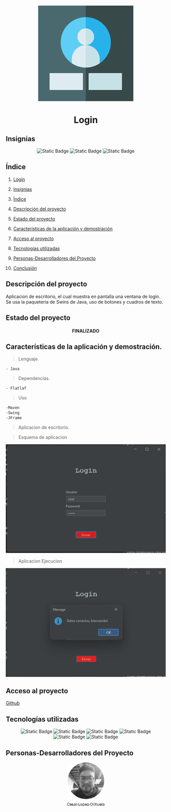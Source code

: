 <p align="center">
<img src="./img/loginn.png"
 width="300">
</p>

<h1 align="center" id="login">Login</h1>

## Insignias

<section align="center">

![Static Badge](https://img.shields.io/badge/CURSO-PRACTICA-green)
![Static Badge](https://img.shields.io/badge/PROYECTO-Udemy-purple)
![Static Badge](https://img.shields.io/badge/JAVA-Swing-red)

</section>

## Índice

1. [Login](#login)

2. [Insignias](#insignias)

3. [Índice](#índice)

4. [Descripción del proyecto](#descripción-del-proyecto)

5. [Estado del proyecto](#Estado-del-proyecto)

6. [Características de la aplicación y demostración](#Características-de-la-aplicación-y-demostración)

7. [Acceso al proyecto](#acceso-proyecto)

8. [Tecnologías utilizadas](#tecnologías-utilizadas)

9. [Personas-Desarrolladores del Proyecto](#personas-desarrolladores)

10. [Conclusión](#conclusión)

## Descripción del proyecto

Aplicacion de escritorio, el cual muestra en pantalla una ventana de login.
Se usa la paqueteria de Swins de Java, uso de botones y cuadros de texto.

## Estado del proyecto

<h4 align="center">
FINALIZADO
</h4>

## Características de la aplicación y demostración.

> Lenguaje

    - Java

> Dependencias.

    - Flatlaf

> Uso

    -Maven
    -Swing
    -JFrame

> Aplicacion de escritorio.

> Esquema de aplicacion

![alt text](img/image.png)

> Aplicacion Ejecucion

![alt text](img/image1.png)

## Acceso al proyecto

[Github](https://github.com/Chinicuil87/programacionJava/tree/main/LoginSwing)

## Tecnologías utilizadas

<section align="center">

![Static Badge](https://img.shields.io/badge/IDE-IntelliJ-purple)
![Static Badge](https://img.shields.io/badge/Spring-3.3.3-green)
![Static Badge](https://img.shields.io/badge/LENGUAJE-JAVA-orange)
![Static Badge](https://img.shields.io/badge/JAVA-Maven-blue)
![Static Badge](https://img.shields.io/badge/JDK-22-red)
![Static Badge](https://img.shields.io/badge/DB-MySQL-white)

</section>

## Personas-Desarrolladores del Proyecto

<section align="center">

[<img src="./img/chinicuil.png" width=115><br><sub>Cesar Lopez Orihuela</sub>](https://github.com/Chinicuil87)

</section>
